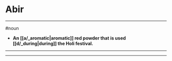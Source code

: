 # Abir
---
#noun
- **An [[a/_aromatic|aromatic]] red powder that is used [[d/_during|during]] the Holi festival.**
---
---
